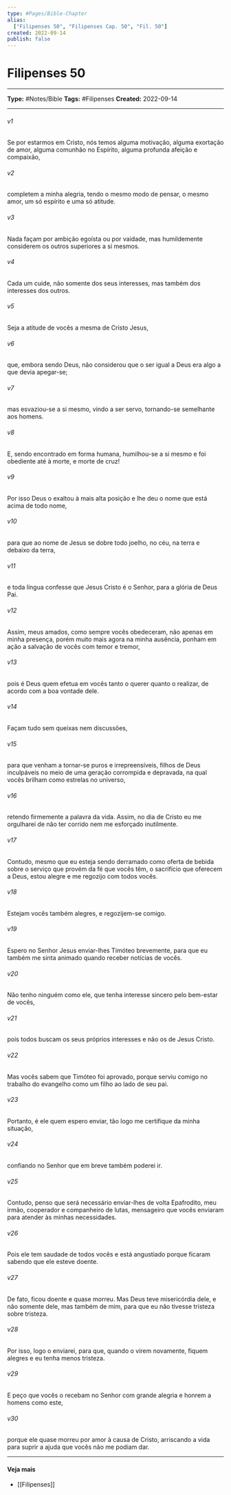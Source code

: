 ```yaml
---
type: #Pages/Bible-Chapter
alias:
  ["Filipenses 50", "Filipenses Cap. 50", "Fil. 50"]
created: 2022-09-14
publish: false
---
```


# Filipenses 50

---

**Type:** #Notes/Bible
**Tags:** #Filipenses
**Created:** 2022-09-14

---

###### v1
Se por estarmos em Cristo, nós temos alguma motivação, alguma exortação de amor, alguma comunhão no Espírito, alguma profunda afeição e compaixão,
###### v2
completem a minha alegria, tendo o mesmo modo de pensar, o mesmo amor, um só espírito e uma só atitude.
###### v3
Nada façam por ambição egoísta ou por vaidade, mas humildemente considerem os outros superiores a si mesmos.
###### v4
Cada um cuide, não somente dos seus interesses, mas também dos interesses dos outros.
###### v5
Seja a atitude de vocês a mesma de Cristo Jesus,
###### v6
que, embora sendo Deus, não considerou que o ser igual a Deus era algo a que devia apegar-se;
###### v7
mas esvaziou-se a si mesmo, vindo a ser servo, tornando-se semelhante aos homens.
###### v8
E, sendo encontrado em forma humana, humilhou-se a si mesmo e foi obediente até à morte, e morte de cruz!
###### v9
Por isso Deus o exaltou à mais alta posição e lhe deu o nome que está acima de todo nome,
###### v10
para que ao nome de Jesus se dobre todo joelho, no céu, na terra e debaixo da terra,
###### v11
e toda língua confesse que Jesus Cristo é o Senhor, para a glória de Deus Pai.
###### v12
Assim, meus amados, como sempre vocês obedeceram, não apenas em minha presença, porém muito mais agora na minha ausência, ponham em ação a salvação de vocês com temor e tremor,
###### v13
pois é Deus quem efetua em vocês tanto o querer quanto o realizar, de acordo com a boa vontade dele.
###### v14
Façam tudo sem queixas nem discussões,
###### v15
para que venham a tornar-se puros e irrepreensíveis, filhos de Deus inculpáveis no meio de uma geração corrompida e depravada, na qual vocês brilham como estrelas no universo,
###### v16
retendo firmemente a palavra da vida. Assim, no dia de Cristo eu me orgulharei de não ter corrido nem me esforçado inutilmente.
###### v17
Contudo, mesmo que eu esteja sendo derramado como oferta de bebida sobre o serviço que provém da fé que vocês têm, o sacrifício que oferecem a Deus, estou alegre e me regozijo com todos vocês.
###### v18
Estejam vocês também alegres, e regozijem-se comigo.
###### v19
Espero no Senhor Jesus enviar-lhes Timóteo brevemente, para que eu também me sinta animado quando receber notícias de vocês.
###### v20
Não tenho ninguém como ele, que tenha interesse sincero pelo bem-estar de vocês,
###### v21
pois todos buscam os seus próprios interesses e não os de Jesus Cristo.
###### v22
Mas vocês sabem que Timóteo foi aprovado, porque serviu comigo no trabalho do evangelho como um filho ao lado de seu pai.
###### v23
Portanto, é ele quem espero enviar, tão logo me certifique da minha situação,
###### v24
confiando no Senhor que em breve também poderei ir.
###### v25
Contudo, penso que será necessário enviar-lhes de volta Epafrodito, meu irmão, cooperador e companheiro de lutas, mensageiro que vocês enviaram para atender às minhas necessidades.
###### v26
Pois ele tem saudade de todos vocês e está angustiado porque ficaram sabendo que ele esteve doente.
###### v27
De fato, ficou doente e quase morreu. Mas Deus teve misericórdia dele, e não somente dele, mas também de mim, para que eu não tivesse tristeza sobre tristeza.
###### v28
Por isso, logo o enviarei, para que, quando o virem novamente, fiquem alegres e eu tenha menos tristeza.
###### v29
E peço que vocês o recebam no Senhor com grande alegria e honrem a homens como este,
###### v30
porque ele quase morreu por amor à causa de Cristo, arriscando a vida para suprir a ajuda que vocês não me podiam dar.


---

#### Veja mais

- [[Filipenses]]
